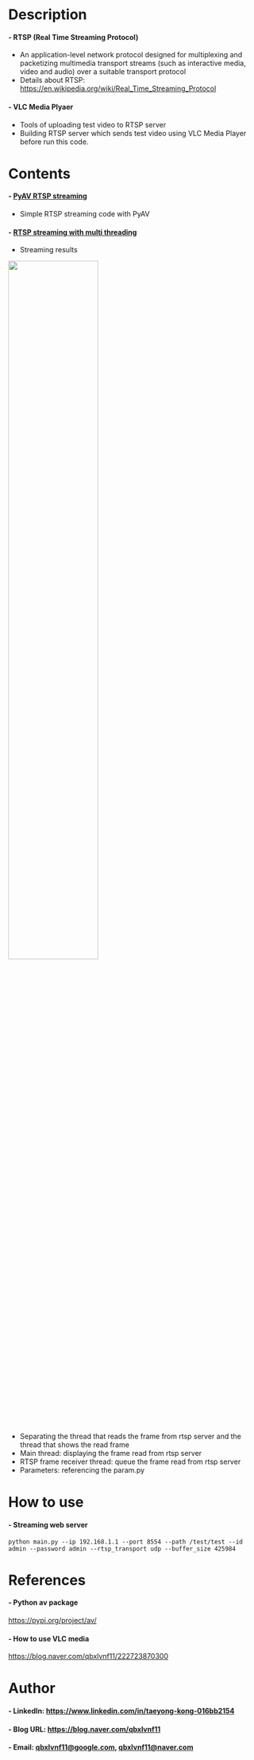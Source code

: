 
Description
=============

#### - RTSP (Real Time Streaming Protocol)
  - An application-level network protocol designed for multiplexing and packetizing multimedia transport streams (such as interactive media, video and audio) over a suitable transport protocol
  - Details about RTSP: https://en.wikipedia.org/wiki/Real_Time_Streaming_Protocol

#### - VLC Media Plyaer
  - Tools of uploading test video to RTSP server 
  - Building RTSP server which sends test video using VLC Media Player before run this code.

Contents
=============

#### - [PyAV RTSP streaming](https://github.com/qbxlvnf11/RTSP-streaming-multi-threading/blob/RTSP_streaming_web_server/RTSP_python_test.ipynb)
  - Simple RTSP streaming code with PyAV
  
#### - [RTSP streaming with multi threading](https://github.com/qbxlvnf11/RTSP-streaming-multi-threading/tree/RTSP_streaming_web_server/RTSP_python_multi_threading)
  - Streaming results
  
  <img src="https://user-images.githubusercontent.com/52263269/167385545-d4338dd8-0a63-4409-a64c-35f6d91a15f1.png" width="60%"></img>
  
  - Separating the thread that reads the frame from rtsp server and the thread that shows the read frame 
  - Main thread: displaying the frame read from rtsp server
  - RTSP frame receiver thread: queue the frame read from rtsp server
  - Parameters: referencing the param.py
  
How to use
=============

#### - Streaming web server

```
python main.py --ip 192.168.1.1 --port 8554 --path /test/test --id admin --password admin --rtsp_transport udp --buffer_size 425984
```

References
=============

#### - Python av package

https://pypi.org/project/av/

#### - How to use VLC media

https://blog.naver.com/qbxlvnf11/222723870300

Author
=============

#### - LinkedIn: https://www.linkedin.com/in/taeyong-kong-016bb2154

#### - Blog URL: https://blog.naver.com/qbxlvnf11

#### - Email: qbxlvnf11@google.com, qbxlvnf11@naver.com
